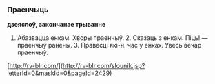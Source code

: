 ### Праенчыць
**дзеяслоў, закончанае трыванне**

1. Абазвацца енкам. Хворы праенчыў. 2. Сказаць з енкам. Піць! — праенчыў ранены. 3. Правесці які-н. час у енках. Увесь вечар праенчыў.

<a rel="author">[http://rv-blr.com/](http://rv-blr.com/slounik.jsp?letterId=0&maskId=0&pageId=2429)</a>
